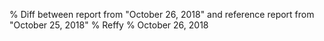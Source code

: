 % Diff between report from "October 26, 2018" and reference report from "October 25, 2018"
% Reffy
% October 26, 2018

